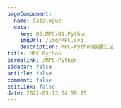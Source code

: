 ```yaml
---
pageComponent: 
  name: Catalogue
  data: 
    key: 03.MPC/01.Python
    imgUrl: /img/MPC.svg
    description: MPC-Python数据汇总
title: MPC Python
permalink: /MPC-Python
sidebar: false
article: false
comment: false
editLink: false
date: 2022-05-13 04:59:15
---
```

